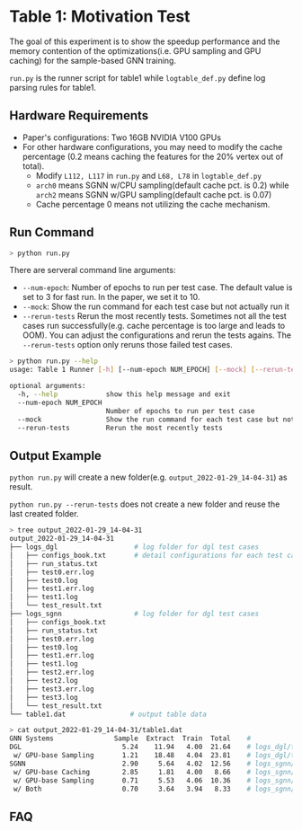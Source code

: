 # Table 1: Motivation Test

The goal of this experiment is to show the speedup performance and the memory contention of the optimizations(i.e. GPU sampling and GPU caching) for the sample-based GNN training.

`run.py` is the runner script for table1 while `logtable_def.py` define log parsing rules for table1.



## Hardware Requirements

- Paper's configurations: Two 16GB NVIDIA V100 GPUs
- For other hardware configurations, you may need to modify the cache percentage (0.2 means caching the features for the 20% vertex out of total).
  -  Modify `L112, L117` in `run.py` and `L68, L78` in `logtable_def.py`
  -  `arch0` means SGNN w/CPU sampling(default cache pct. is 0.2) while `arch2` means SGNN w/GPU sampling(default cache pct. is  0.07)
  -  Cache percentage 0 means not utilizing the cache mechanism.



## Run Command


```sh
> python run.py
```



There are serveral command line arguments:

- `--num-epoch`: Number of epochs to run per test case.  The default value is set to 3 for fast run. In the paper, we set it to 10.
- `--mock`: Show the run command for each test case but not actually run it
- `--rerun-tests` Rerun the most recently tests. Sometimes not all the test cases run successfully(e.g. cache percentage is too large and leads to OOM). You can adjust the configurations and rerun the tests agains. The `--rerun-tests` option only reruns those failed test cases.



```sh
> python run.py --help
usage: Table 1 Runner [-h] [--num-epoch NUM_EPOCH] [--mock] [--rerun-tests]

optional arguments:
  -h, --help            show this help message and exit
  --num-epoch NUM_EPOCH
                        Number of epochs to run per test case
  --mock                Show the run command for each test case but not actually run it
  --rerun-tests         Rerun the most recently tests
```





## Output Example

`python run.py` will create a new folder(e.g. `output_2022-01-29_14-04-31`) as result.

`python run.py --rerun-tests`  does not create a new folder and reuse the last created folder.

```sh
> tree output_2022-01-29_14-04-31
output_2022-01-29_14-04-31
├── logs_dgl                   # log folder for dgl test cases
│   ├── configs_book.txt       # detail configurations for each test cases
│   ├── run_status.txt
│   ├── test0.err.log
│   ├── test0.log
│   ├── test1.err.log
│   ├── test1.log
│   └── test_result.txt
├── logs_sgnn                  # log folder for dgl test cases
│   ├── configs_book.txt
│   ├── run_status.txt
│   ├── test0.err.log
│   ├── test0.log
│   ├── test1.err.log
│   ├── test1.log
│   ├── test2.err.log
│   ├── test2.log
│   ├── test3.err.log
│   ├── test3.log
│   └── test_result.txt
└── table1.dat				  # output table data
```



```sh
> cat output_2022-01-29_14-04-31/table1.dat
GNN Systems               Sample  Extract  Train  Total    #
DGL                         5.24    11.94   4.00  21.64    # logs_dgl/test1.log
 w/ GPU-base Sampling       1.21    18.48   4.04  23.81    # logs_dgl/test0.log
SGNN                        2.90     5.64   4.02  12.56    # logs_sgnn/test3.log
 w/ GPU-base Caching        2.85     1.81   4.00   8.66    # logs_sgnn/test2.log
 w/ GPU-base Sampling       0.71     5.53   4.06  10.36    # logs_sgnn/test1.log
 w/ Both                    0.70     3.64   3.94   8.33    # logs_sgnn/test0.log
```





## FAQ
